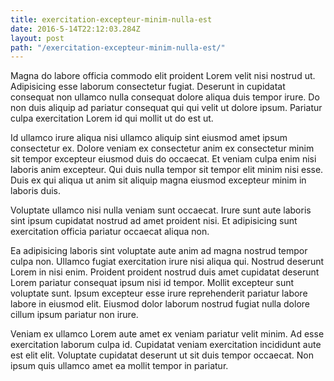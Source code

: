 ```yaml
---
title: exercitation-excepteur-minim-nulla-est
date: 2016-5-14T22:12:03.284Z
layout: post
path: "/exercitation-excepteur-minim-nulla-est/"
---
```


Magna do labore officia commodo elit proident Lorem velit nisi nostrud ut. Adipisicing esse laborum consectetur fugiat. Deserunt in cupidatat consequat non ullamco nulla consequat dolore aliqua duis tempor irure. Do non duis aliquip ad pariatur consequat qui qui velit ut dolore ipsum. Pariatur culpa exercitation Lorem id qui mollit ut do est ut.

Id ullamco irure aliqua nisi ullamco aliquip sint eiusmod amet ipsum consectetur ex. Dolore veniam ex consectetur anim ex consectetur minim sit tempor excepteur eiusmod duis do occaecat. Et veniam culpa enim nisi laboris anim excepteur. Qui duis nulla tempor sit tempor elit minim nisi esse. Duis ex qui aliqua ut anim sit aliquip magna eiusmod excepteur minim in laboris duis.

Voluptate ullamco nisi nulla veniam sunt occaecat. Irure sunt aute laboris sint ipsum cupidatat nostrud ad amet proident nisi. Et adipisicing sunt exercitation officia pariatur occaecat aliqua non.

Ea adipisicing laboris sint voluptate aute anim ad magna nostrud tempor culpa non. Ullamco fugiat exercitation irure nisi aliqua qui. Nostrud deserunt Lorem in nisi enim. Proident proident nostrud duis amet cupidatat deserunt Lorem pariatur consequat ipsum nisi id tempor. Mollit excepteur sunt voluptate sunt. Ipsum excepteur esse irure reprehenderit pariatur labore labore in eiusmod elit. Eiusmod dolor laborum nostrud fugiat nulla dolore cillum ipsum pariatur non irure.

Veniam ex ullamco Lorem aute amet ex veniam pariatur velit minim. Ad esse exercitation laborum culpa id. Cupidatat veniam exercitation incididunt aute est elit elit. Voluptate cupidatat deserunt ut sit duis tempor occaecat. Non ipsum quis ullamco amet ea mollit tempor in pariatur.